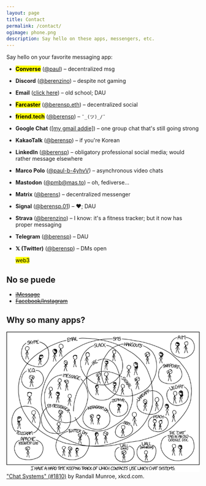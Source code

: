 ```yaml
---
layout: page
title: Contact
permalink: /contact/
ogimage: phone.png
description: Say hello on these apps, messengers, etc.
---
```

Say hello on your favorite messaging app:
- **<mark>Converse</mark>** (<a href="https://converse.xyz/dm/paul.converse.xyz" target="_blank">@paul</a>) – decentralized msg
- **Discord** (<a href="https://discordapp.com/users/181094465874821120" target="_blank">@berenzino</a>) – despite not gaming
- **Email** (<a href="/email/">click here</a>) – old school; DAU
- **<mark>Farcaster</mark>** (<a href="https://warpcast.com/berensp.eth" target="_blank">@berensp.eth</a>) – decentralized social
- **<mark>friend.tech</mark>** (<a href="https://friend.tech/berensp" target="_blank">@berensp</a>) – <code>¯\_(ツ)_/¯</code>
- **Google Chat** (<a href="https://chat.google.com/" target="_blank">[my gmail addie]</a>) – one group chat that's still going strong
- **KakaoTalk** (<a href="../assets/images/kakao.berensp.jpg" target="_blank">@berensp</a>) – if you're Korean
- **LinkedIn** (<a href="https://www.linkedin.com/in/berensp/" target="_blank">@berensp</a>) – obligatory professional social media; would rather message elsewhere
- **Marco Polo** (<a rel="me" href="https://marcopolo.me/s/paul-b-4yhvV" target="_blank">@paul-b-4yhvV</a>) – asynchronous video chats
- **Mastodon** (<a rel="me" href="https://mas.to/@pmb" target="_blank">@pmb@mas.to</a>) – oh, fediverse...
- **Matrix** (<a href="https://matrix.to/#/@berens:matrix.org" target="_blank">@berens</a>) – decentralized messenger
- **Signal** (<a href="https://signal.me/#eu/1t-AfWH8-_l0DAyo_CgPnG4GXDq4hRC6PMLFQ8aoltnPQCCo1ExANrNSmN156kSe" target="_blank">@berensp.01</a>) – ♥; DAU
- **Strava** (<a href="https://www.strava.com/athletes/berenzino" target="_blank">@berenzino</a>) – I know: it's a fitness tracker; but it now has proper messaging
- **Telegram** (<a href="https://t.me/berensp" target="_blank">@berensp</a>) – DAU
- **𝕏 (Twitter)** (<a href="https://x.com/berensp" target="_blank">@berensp</a>) – DMs open

	<mark><span class="muted small">web3</span></mark>

## No se puede
- ~~[iMessage](/phones/)~~
- ~~[Facebook/Instagram](../fb)~~

## Why so many apps?

![the answer](/assets/og/xkcd_chat_systems.png)
<a class="muted small" href="https://xkcd.com/1810/" target="_blank">"Chat Systems" (#1810)</a><span class="muted small"> by Randall Munroe, xkcd.com.</span>